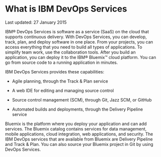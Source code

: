 # What is IBM DevOps Services

Last updated: 27 January 2015

IBM&reg; DevOps Services is software as a service (SaaS) on the cloud that supports continuous delivery. With DevOps Services, you can develop, track, plan, and deploy software in one place.
From your projects, you can access everything that you need to build all types of applications. To simplify team work, use the collaboration tools. After you build an application, you can deploy it to the IBM&reg; Bluemix&trade; cloud platform. You can go from source code to a running application in minutes. 

IBM DevOps Services provides these capabilities:

* Agile planning, through the Track & Plan service 
<!-- <image of quick planner>  -->

* A web IDE for editing and managing source control 
<!-- <image of web ide>  -->

* Source control management (SCM), through Git, Jazz SCM, or GitHub 
<!--<image of git? Command line> -->

* Automated builds and deployments, through the Delivery Pipeline service 
<!--<image of build and deploy page>  -->

Bluemix is the platform where you deploy your application and can add services. The Bluemix catalog contains services for data management, mobile applications, cloud integration, web applications, and security.  The IBM DevOps services that are available from Bluemix are Delivery Pipeline and Track & Plan.  You can also source your Bluemix project in Git by using DevOps Services.
